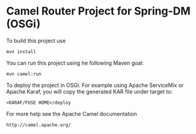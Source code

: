 Camel Router Project for Spring-DM (OSGi)
=========================================

To build this project use

    mvn install

You can run this project using he following Maven goal:

    mvn camel:run

To deploy the project in OSGi. For example using Apache ServiceMix
or Apache Karaf, you will copy the generated KAR file under target to:

    <KARAF/FUSE HOME>/deploy

For more help see the Apache Camel documentation

    http://camel.apache.org/
